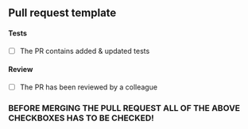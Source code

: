 ## Pull request template

#### Tests
- [ ] The PR contains added & updated tests
#### Review
- [ ] The PR has been reviewed by a colleague

### BEFORE MERGING THE PULL REQUEST ALL OF THE ABOVE CHECKBOXES HAS TO BE CHECKED!
